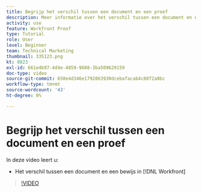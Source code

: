```yaml
---
title: Begrijp het verschil tussen een document en een proef
description: Meer informatie over het verschil tussen een document en een proefdruk in [!DNL  Workfront].
activity: use
feature: Workfront Proof
type: Tutorial
role: User
level: Beginner
team: Technical Marketing
thumbnail: 335123.png
kt: 8823
exl-id: 661e4b97-4d4e-4859-9688-3ba509629159
doc-type: video
source-git-commit: 650e4d346e1792863930dcebafacab4c88f2a8bc
workflow-type: tm+mt
source-wordcount: '43'
ht-degree: 0%

---
```


# Begrijp het verschil tussen een document en een proef

In deze video leert u:

* Het verschil tussen een document en een bewijs in [!DNL Workfront]

>[!VIDEO](https://video.tv.adobe.com/v/335123/?quality=12&learn=on)
